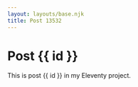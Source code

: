 ```yaml
---
layout: layouts/base.njk
title: Post 13532
---
```


# Post {{ id }}

This is post {{ id }} in my Eleventy project.
